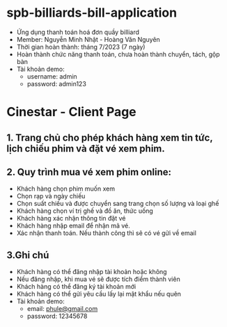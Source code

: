 # spb-billiards-bill-application
- Ứng dụng thanh toán hoá đơn quầy billiard
- Member: Nguyễn Minh Nhật - Hoàng Văn Nguyên
- Thời gian hoàn thành: tháng 7/2023 (7 ngày)
- Hoàn thành chức năng thanh toán, chưa hoàn thành chuyển, tách, gộp bàn
- Tài khoản demo:
  + username: admin
  + password: admin123
 
# Cinestar - Client Page

## 1. Trang chủ cho phép khách hàng xem tin tức, lịch chiếu phim và đặt vé xem phim.

## 2. Quy trình mua vé xem phim online:

- Khách hàng chọn phim muốn xem
- Chọn rạp và ngày chiếu
- Chọn suất chiếu và được chuyển sang trang chọn số lượng và loại ghế
- Khách hàng chọn ví trị ghế và đồ ăn, thức uống
- Khách hàng xác nhận thông tin đặt vé
- Khách hàng nhập email để nhận mã vé.
- Xác nhận thanh toán. Nếu thành công thì sẽ có vé gửi về email

## 3.Ghi chú

- Khách hàng có thể đăng nhập tài khoản hoặc không
- Nếu đăng nhập, khi mua vé sẽ được tích điểm thành viên
- Khách hàng có thể đăng ký tài khoản mới
- Khách hàng có thể gửi yêu cầu lấy lại mật khẩu nếu quên
- Tài khoản demo: 
    + email: phule@gmail.com
    + password: 12345678



